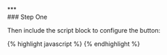 <div class="{{ site.doc_row }}">
***
<div class="{{ site.doc_col_light }}">
### Step One

Then include the script block to configure the button:

</div>
<div class="{{ site.doc_col_dark }}">
{% highlight javascript %}
<script type="text/javascript">
var PriceWaiterOptions = {

    // Configure the product the Name Your Price widget applies to.
    product: {
        sku: 'Your product SKU here',
        name: 'Your product name here',
    },

    onload: function(PriceWaiter) {
        // This function is called automatically once PriceWaiter is
        // loaded and ready.
    }

};
</script>
{% endhighlight %}
</div>
</div>